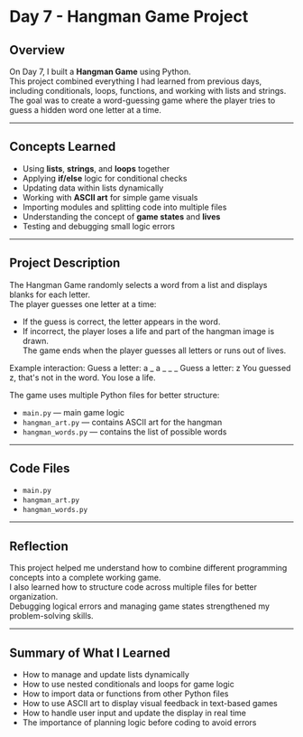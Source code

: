 # Day 7 - Hangman Game Project

## Overview
On Day 7, I built a **Hangman Game** using Python.  
This project combined everything I had learned from previous days, including conditionals, loops, functions, and working with lists and strings.  
The goal was to create a word-guessing game where the player tries to guess a hidden word one letter at a time.

---

## Concepts Learned
- Using **lists**, **strings**, and **loops** together  
- Applying **if/else** logic for conditional checks  
- Updating data within lists dynamically  
- Working with **ASCII art** for simple game visuals  
- Importing modules and splitting code into multiple files  
- Understanding the concept of **game states** and **lives**  
- Testing and debugging small logic errors

---

## Project Description
The Hangman Game randomly selects a word from a list and displays blanks for each letter.  
The player guesses one letter at a time:
- If the guess is correct, the letter appears in the word.  
- If incorrect, the player loses a life and part of the hangman image is drawn.  
The game ends when the player guesses all letters or runs out of lives.

Example interaction:
Guess a letter: a
_ a _ _ _
Guess a letter: z
You guessed z, that's not in the word. You lose a life.

The game uses multiple Python files for better structure:
- `main.py` — main game logic  
- `hangman_art.py` — contains ASCII art for the hangman  
- `hangman_words.py` — contains the list of possible words  

---

## Code Files
- `main.py`
- `hangman_art.py`
- `hangman_words.py`

---

## Reflection
This project helped me understand how to combine different programming concepts into a complete working game.  
I also learned how to structure code across multiple files for better organization.  
Debugging logical errors and managing game states strengthened my problem-solving skills.

---

## Summary of What I Learned
- How to manage and update lists dynamically  
- How to use nested conditionals and loops for game logic  
- How to import data or functions from other Python files  
- How to use ASCII art to display visual feedback in text-based games  
- How to handle user input and update the display in real time  
- The importance of planning logic before coding to avoid errors
